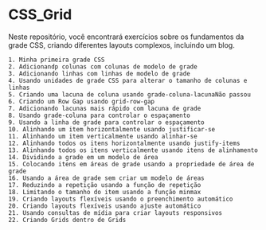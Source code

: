 # CSS_Grid

Neste repositório, você encontrará exercícios sobre os fundamentos da grade CSS, criando diferentes layouts complexos, incluindo um blog.


    1. Minha primeira grade CSS
    2. Adicionandp colunas com colunas de modelo de grade
    3. Adicionando linhas com linhas de modelo de grade
    4. Usando unidades de grade CSS para alterar o tamanho de colunas e linhas
    5. Criando uma lacuna de coluna usando grade-coluna-lacunaNão passou
    6. Criando um Row Gap usando grid-row-gap
    7. Adicionando lacunas mais rápido com lacuna de grade
    8. Usando grade-coluna para controlar o espaçamento
    9. Usando a linha de grade para controlar o espaçamento
    10. Alinhando um item horizontalmente usando justificar-se
    11. Alinhando um item verticalmente usando alinhar-se
    12. Alinhando todos os itens horizontalmente usando justify-items
    13. Alinhando todos os itens verticalmente usando itens de alinhamento
    14. Dividindo a grade em um modelo de área
    15. Colocando itens em áreas de grade usando a propriedade de área de grade
    16. Usando a área de grade sem criar um modelo de áreas
    17. Reduzindo a repetição usando a função de repetição
    18. Limitando o tamanho do item usando a função minmax
    19. Criando layouts flexíveis usando o preenchimento automático
    20. Criando layouts flexíveis usando ajuste automático
    21. Usando consultas de mídia para criar layouts responsivos
    22. Criando Grids dentro de Grids
